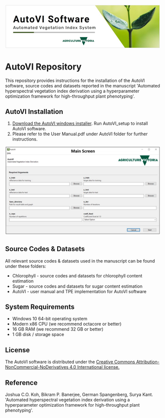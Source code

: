![Alt text](Splash.jpg)

# AutoVI Repository
This repository provides instructions for the installation of the AutoVI software, source codes and datasets reported in the manuscript 'Automated 
hyperspectral vegetation index derivation using a hyperparameter optimization framework for high-throughput plant phenotyping'.

## AutoVI Installation
1. [Download the AutoVI windows installer](https://forms.gle/gwPstCCSHtSK5ypC7). Run AutoVI_setup to install AutoVI software. 
2. Please refer to the User Manual.pdf under AutoVI folder for further instructions. 

![Alt text](Main_screen.JPG)

## Source Codes & Datasets
All relevant source codes & datasets used in the manuscript can be found under these folders: 
* Chlorophyll - source codes and datasets for chlorophyll content estimation
* Sugar - source codes and datasets for sugar content estimation
* AutoVI - user manual and TPE implementation for AutoVI software

## System Requirements
* Windows 10 64-bit operating system 
* Modern x86 CPU (we recommend octacore or better)
* 16 GB RAM (we recommend 32 GB or better)
* 1 GB disk / storage space

## License
The AutoVI software is distributed under the [Creative Commons Attribution-NonCommercial-NoDerivatives 4.0 International
license.](https://creativecommons.org/licenses/by-nc-nd/4.0/)  

## Reference
Joshua C.O. Koh, Bikram P. Banerjee, German Spangenberg, Surya Kant. 'Automated hyperspectral vegetation index derivation
 using a hyperparameter optimization framework for high-throughput plant phenotyping'.
   

 
